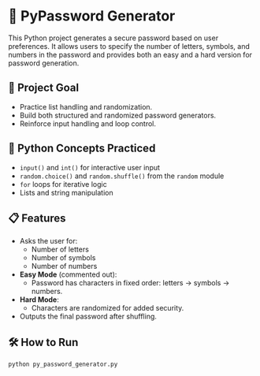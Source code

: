 # 🔐 PyPassword Generator

This Python project generates a secure password based on user preferences. It allows users to specify the number of letters, symbols, and numbers in the password and provides both an easy and a hard version for password generation.

## 🎯 Project Goal

- Practice list handling and randomization.
- Build both structured and randomized password generators.
- Reinforce input handling and loop control.

## 🧠 Python Concepts Practiced

- `input()` and `int()` for interactive user input
- `random.choice()` and `random.shuffle()` from the `random` module
- `for` loops for iterative logic
- Lists and string manipulation

## 📋 Features

- Asks the user for:
  - Number of letters
  - Number of symbols
  - Number of numbers
- **Easy Mode** (commented out):
  - Password has characters in fixed order: letters → symbols → numbers.
- **Hard Mode**:
  - Characters are randomized for added security.
- Outputs the final password after shuffling.

## 🛠 How to Run

```bash
python py_password_generator.py
